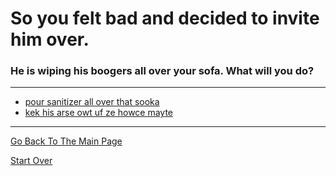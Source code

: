 # So you felt bad and decided to invite him over.
### He is wiping his boogers all over your sofa. What will you do?

---

* [pour sanitizer all over that sooka](../could-not-care-less/revenge.md)
* [kek his arse owt uf ze howce mayte](../could-not-care-less/revenge.md)

---

[Go Back To The Main Page](../README.md)

[Start Over](../start-question/start.md)